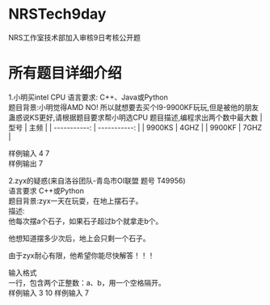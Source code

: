 # NRSTech9day
NRS工作室技术部加入审核9日考核公开题
# 所有题目详细介绍
1.小明买intel CPU
语言要求: C++、Java或Python  
题目背景:小明觉得AMD NO! 所以就想要去买个I9-9900KF玩玩,但是被他的朋友蛊惑说KS更好,请根据题目要求帮小明选CPU
题目描述,编程求出两个数中最大数
| 型号 | 主频 |
| -----------: | -----------: |
| 9900KS | 4GHZ |
| 9900KF | 7GHZ |
  
样例输入 4 7  
样例输出 7
  
2.zyx的疑惑(来自洛谷团队-青岛市OI联盟 题号 T49956)  
语言要求 C++或Python  
题目背景:zyx一天在玩耍，在地上摆石子。  
描述:  
他每次摆a个石子，如果石子超过b个就拿走b个。

他想知道摆多少次后，地上会只剩一个石子。

由于zyx耐心有限，他希望你能尽快解答！！！  

输入格式  
一行，包含两个正整数：a、b，用一个空格隔开。  
样例输入 3 10
样例输入 7
